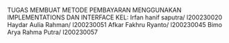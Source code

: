 TUGAS MEMBUAT METODE PEMBAYARAN MENGGUNAKAN IMPLEMENTATIONS DAN INTERFACE
KEL: Irfan hanif saputra/ l200230020
     Haydar Aulia Rahman/ l200230051
     Afkar Fakhru Ryanto/ l200230045
     Bimo Arya Rahma Putra/ l200230057
